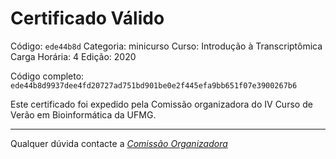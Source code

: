 # Certificado Válido

Código: `ede44b8d`
Categoria: minicurso
Curso: Introdução à Transcriptômica
Carga Horária: 4
Edição: 2020


Código completo: `ede44b8d9937dee4fd20727ad751bd901be0e2f445efa9bb651f07e3900267b6`


Este certificado foi expedido pela Comissão organizadora do IV Curso de Verão em Bioinformática da UFMG.

----

Qualquer dúvida contacte a [_Comissão Organizadora_](<mailto:cursobioinfoufmg@gmail.com$subject=[Certificados]>)

